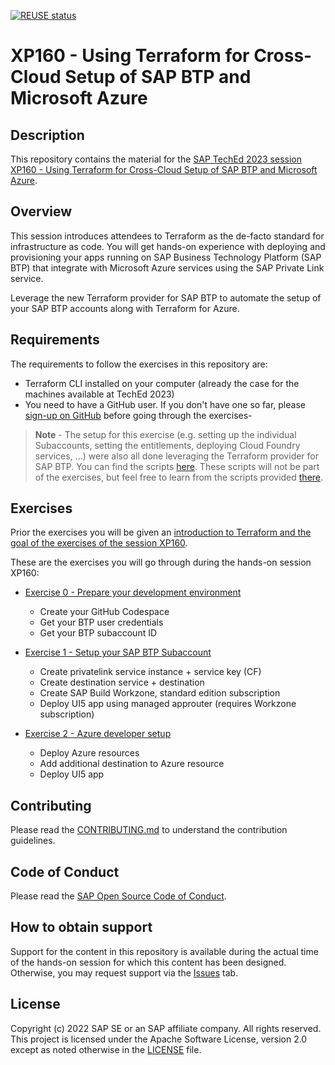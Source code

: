 [![REUSE status](https://api.reuse.software/badge/github.com/SAP-samples/teched2023-XP160)](https://api.reuse.software/info/github.com/SAP-samples/teched2023-XP160)

# XP160 - Using Terraform for Cross-Cloud Setup of SAP BTP and Microsoft Azure

## Description

This repository contains the material for the [SAP TechEd 2023 session XP160 - Using Terraform for Cross-Cloud Setup of SAP BTP and Microsoft Azure](https://go2.events.sap.com/TechEd2023/agb/go/agendabuilder.sessions/?l=326&sid=116844&schid=520496&locale=en_US).

## Overview

This session introduces attendees to Terraform as the de-facto standard for infrastructure as code.
You will get hands-on experience with deploying and provisioning your apps running on SAP Business Technology Platform (SAP BTP) that integrate with Microsoft Azure services using the SAP Private Link service. 

Leverage the new Terraform provider for SAP BTP to automate the setup of your SAP BTP accounts along with Terraform for Azure.

## Requirements

The requirements to follow the exercises in this repository are:

- Terraform CLI installed on your computer (already the case for the machines available at TechEd 2023)
- You need to have a GitHub user. If you don't have one so far, please [sign-up on GitHub](https://github.com/signup) before going through the exercises-
 

> **Note** - The setup for this exercise (e.g. setting up the individual Subaccounts, setting the entitlements, deploying Cloud Foundry services, ...) were also all done leveraging the Terraform provider for SAP BTP. You can find the scripts [here](code/admin/). These scripts will not be part of the exercises, but feel free to learn from the scripts provided [there](code/admin/).


## Exercises

Prior the exercises you will be given an [introduction to Terraform and the goal of the exercises of the session XP160](exercises/get_started/XP160%20-%20Automating%20SAP%20BTP%20Accounts%20with%20Terraform%20Provider.pdf).

These are the exercises you will go through during the hands-on session XP160:

- [Exercise 0 - Prepare your development environment](exercises/exercise0/)
    - Create your GitHub Codespace
    - Get your BTP user credentials
    - Get your BTP subaccount ID

- [Exercise 1 - Setup your SAP BTP Subaccount](exercises/exercise1/)
    - Create privatelink service instance + service key (CF)
    - Create destination service + destination
    - Create SAP Build Workzone, standard edition subscription
    - Deploy UI5 app using managed approuter (requires Workzone subscription)

- [Exercise 2 - Azure developer setup](exercises/exercise2/)
    - Deploy Azure resources
    - Add additional destination to Azure resource
    - Deploy UI5 app
  
## Contributing
Please read the [CONTRIBUTING.md](./CONTRIBUTING.md) to understand the contribution guidelines.

## Code of Conduct
Please read the [SAP Open Source Code of Conduct](https://github.com/SAP-samples/.github/blob/main/CODE_OF_CONDUCT.md).

## How to obtain support

Support for the content in this repository is available during the actual time of the hands-on session for which this content has been designed. Otherwise, you may request support via the [Issues](../../issues) tab.

## License
Copyright (c) 2022 SAP SE or an SAP affiliate company. All rights reserved. This project is licensed under the Apache Software License, version 2.0 except as noted otherwise in the [LICENSE](LICENSES/Apache-2.0.txt) file.
